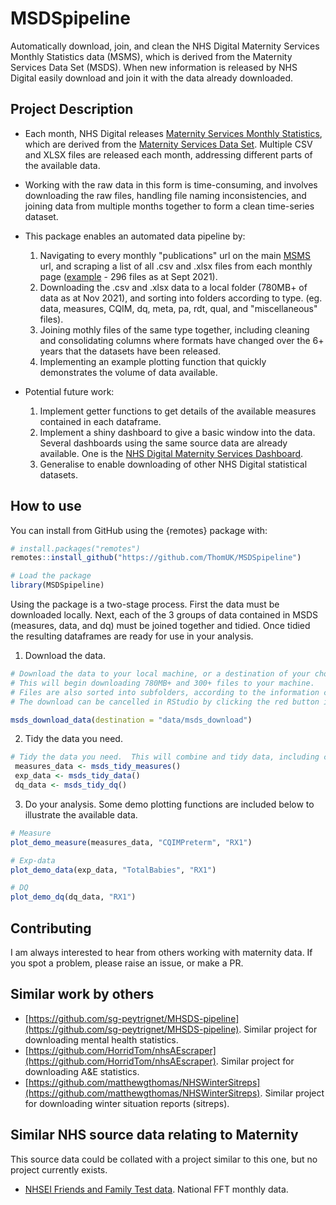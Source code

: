 # MSDSpipeline
Automatically download, join, and clean the NHS Digital Maternity Services Monthly Statistics data (MSMS), which is derived from the Maternity Services Data Set (MSDS).  When new information is released by NHS Digital easily download and join it with the data already downloaded.  

## Project Description

- Each month, NHS Digital releases [Maternity Services Monthly Statistics](https://digital.nhs.uk/data-and-information/publications/statistical/maternity-services-monthly-statistics), which are derived from the [Maternity Services Data Set](https://digital.nhs.uk/data-and-information/data-collections-and-data-sets/data-sets/maternity-services-data-set).  Multiple CSV and XLSX files are released each month, addressing different parts of the available data.  

- Working with the raw data in this form is time-consuming, and involves downloading the raw files, handling file naming inconsistencies, and joining data from multiple months together to form a clean time-series dataset.  

- This package enables an automated data pipeline by:
  1. Navigating to every monthly "publications" url on the main [MSMS](https://digital.nhs.uk/data-and-information/publications/statistical/maternity-services-monthly-statistics) url, and scraping a list of all .csv and .xlsx files from each monthly page ([example](https://digital.nhs.uk/data-and-information/publications/statistical/maternity-services-monthly-statistics/may-2021) - 296 files as at Sept 2021).
  2. Downloading the .csv and .xlsx data to a local folder (780MB+ of data as at Nov 2021), and sorting into folders according to type.  (eg. data, measures, CQIM, dq, meta, pa, rdt, qual, and "miscellaneous" files).  
  3. Joining mothly files of the same type together, including cleaning and consolidating columns where formats have changed over the 6+ years that the datasets have been released.  
  4. Implementing an example plotting function that quickly demonstrates the volume of data available.

- Potential future work:
  1. Implement getter functions to get details of the available measures contained in each dataframe.  
  2. Implement a shiny dashboard to give a basic window into the data.  Several dashboards using the same source data are already available.  One is the [NHS Digital Maternity Services Dashboard](https://digital.nhs.uk/data-and-information/data-collections-and-data-sets/data-sets/maternity-services-data-set/maternity-services-dashboard).
  3. Generalise to enable downloading of other NHS Digital statistical datasets.  

## How to use

You can install from GitHub using the {remotes} package with:

```r
# install.packages("remotes")
remotes::install_github("https://github.com/ThomUK/MSDSpipeline")

# Load the package
library(MSDSpipeline)
```

Using the package is a two-stage process.  First the data must be downloaded locally.  Next, each of the 3 groups of data contained in MSDS (measures, data, and dq) must be joined together and tidied.  Once tidied the resulting dataframes are ready for use in your analysis.  

1. Download the data.

```r
# Download the data to your local machine, or a destination of your choice.
# This will begin downloading 780MB+ and 300+ files to your machine.
# Files are also sorted into subfolders, according to the information contained in each file.
# The download can be cancelled in RStudio by clicking the red button in the console window.

msds_download_data(destination = "data/msds_download")
```

2. Tidy the data you need.

```r
# Tidy the data you need.  This will combine and tidy data, including consolidating column names, fixing date formats, and altering data and unit columns in a consistent way.
 measures_data <- msds_tidy_measures()
 exp_data <- msds_tidy_data()
 dq_data <- msds_tidy_dq()
 ```

3. Do your analysis.  Some demo plotting functions are included below to illustrate the available data.

```r
# Measure
plot_demo_measure(measures_data, "CQIMPreterm", "RX1")

# Exp-data
plot_demo_data(exp_data, "TotalBabies", "RX1")

# DQ
plot_demo_dq(dq_data, "RX1")
```

## Contributing

I am always interested to hear from others working with maternity data.  If you spot a problem, please raise an issue, or make a PR.

## Similar work by others

- [https://github.com/sg-peytrignet/MHSDS-pipeline](https://github.com/sg-peytrignet/MHSDS-pipeline). Similar project for downloading mental health statistics.  
- [https://github.com/HorridTom/nhsAEscraper](https://github.com/HorridTom/nhsAEscraper). Similar project for downloading A&E statistics.  
- [https://github.com/matthewgthomas/NHSWinterSitreps](https://github.com/matthewgthomas/NHSWinterSitreps). Similar project for downloading winter situation reports (sitreps).

## Similar NHS source data relating to Maternity

This source data could be collated with a project similar to this one, but no project currently exists.  

- [NHSEI Friends and Family Test data](https://www.england.nhs.uk/fft/friends-and-family-test-data/). National FFT monthly data.  